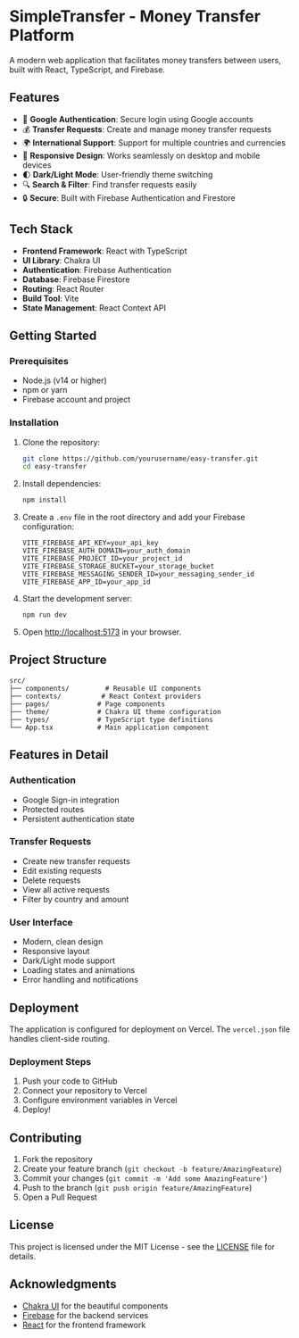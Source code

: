 # SimpleTransfer - Money Transfer Platform

A modern web application that facilitates money transfers between users, built with React, TypeScript, and Firebase.

## Features

- 🔐 **Google Authentication**: Secure login using Google accounts
- 💰 **Transfer Requests**: Create and manage money transfer requests
- 🌍 **International Support**: Support for multiple countries and currencies
- 📱 **Responsive Design**: Works seamlessly on desktop and mobile devices
- 🌓 **Dark/Light Mode**: User-friendly theme switching
- 🔍 **Search & Filter**: Find transfer requests easily
- 🔒 **Secure**: Built with Firebase Authentication and Firestore

## Tech Stack

- **Frontend Framework**: React with TypeScript
- **UI Library**: Chakra UI
- **Authentication**: Firebase Authentication
- **Database**: Firebase Firestore
- **Routing**: React Router
- **Build Tool**: Vite
- **State Management**: React Context API

## Getting Started

### Prerequisites

- Node.js (v14 or higher)
- npm or yarn
- Firebase account and project

### Installation

1. Clone the repository:
   ```bash
   git clone https://github.com/yourusername/easy-transfer.git
   cd easy-transfer
   ```

2. Install dependencies:
   ```bash
   npm install
   ```

3. Create a `.env` file in the root directory and add your Firebase configuration:
   ```env
   VITE_FIREBASE_API_KEY=your_api_key
   VITE_FIREBASE_AUTH_DOMAIN=your_auth_domain
   VITE_FIREBASE_PROJECT_ID=your_project_id
   VITE_FIREBASE_STORAGE_BUCKET=your_storage_bucket
   VITE_FIREBASE_MESSAGING_SENDER_ID=your_messaging_sender_id
   VITE_FIREBASE_APP_ID=your_app_id
   ```

4. Start the development server:
   ```bash
   npm run dev
   ```

5. Open [http://localhost:5173](http://localhost:5173) in your browser.

## Project Structure

```
src/
├── components/         # Reusable UI components
├── contexts/          # React Context providers
├── pages/            # Page components
├── theme/            # Chakra UI theme configuration
├── types/            # TypeScript type definitions
└── App.tsx           # Main application component
```

## Features in Detail

### Authentication
- Google Sign-in integration
- Protected routes
- Persistent authentication state

### Transfer Requests
- Create new transfer requests
- Edit existing requests
- Delete requests
- View all active requests
- Filter by country and amount

### User Interface
- Modern, clean design
- Responsive layout
- Dark/Light mode support
- Loading states and animations
- Error handling and notifications

## Deployment

The application is configured for deployment on Vercel. The `vercel.json` file handles client-side routing.

### Deployment Steps

1. Push your code to GitHub
2. Connect your repository to Vercel
3. Configure environment variables in Vercel
4. Deploy!

## Contributing

1. Fork the repository
2. Create your feature branch (`git checkout -b feature/AmazingFeature`)
3. Commit your changes (`git commit -m 'Add some AmazingFeature'`)
4. Push to the branch (`git push origin feature/AmazingFeature`)
5. Open a Pull Request

## License

This project is licensed under the MIT License - see the [LICENSE](LICENSE) file for details.

## Acknowledgments

- [Chakra UI](https://chakra-ui.com/) for the beautiful components
- [Firebase](https://firebase.google.com/) for the backend services
- [React](https://reactjs.org/) for the frontend framework
